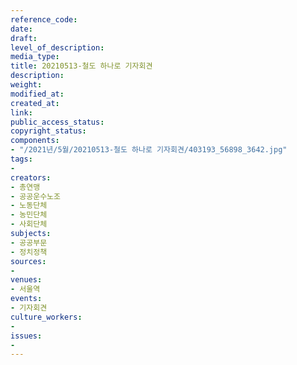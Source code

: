 ```yaml
---
reference_code: 
date: 
draft: 
level_of_description: 
media_type: 
title: 20210513-철도 하나로 기자회견
description: 
weight: 
modified_at: 
created_at: 
link: 
public_access_status: 
copyright_status: 
components:
- "/2021년/5월/20210513-철도 하나로 기자회견/403193_56898_3642.jpg"
tags:
- 
creators:
- 총연맹
- 공공운수노조
- 노동단체
- 농민단체
- 사회단체
subjects:
- 공공부문
- 정치정책
sources:
- 
venues:
- 서울역
events:
- 기자회견
culture_workers:
- 
issues:
- 
---
```

